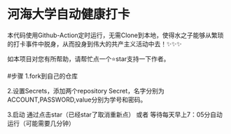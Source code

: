 # 河海大学自动健康打卡
本代码使用Github-Action定时运行，无需Clone到本地，使得水之子能够从繁琐的打卡事件中脱身，从而投身到伟大的共产主义活动中去！✨✨✨

如本项目对您有所帮助，请帮忙点一个⭐star支持一下作者。

#步骤
1.fork到自己的仓库

2.设置Secrets，添加两个repository Secret，名字分别为ACCOUNT,PASSWORD,value分别为学号和密码。

3.启动 通过点击star（已经star了取消重新点） 或者 等待每天早上7：05分自动运行（可能需要几分钟）
